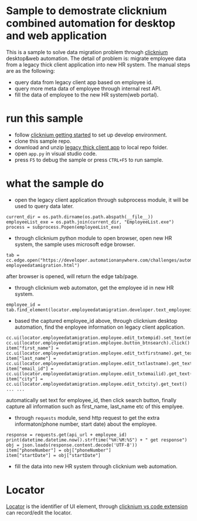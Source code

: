 # Sample to demostrate clicknium combined automation for desktop and web application

This is a sample to solve data migration problem through [clicknium]((https://www.clickcorp.com/?source=github)) desktop&web automation.
The detail of problem is: migrate employee data from a legacy thick client application into new HR system.
The manual steps are as the following:
- query data from legacy client app based on employee id.
- query more meta data of employee through internal rest API.
- fill the data of employee to the new HR system(web portal).


# run this sample
- follow [clicknium getting started](https://www.clickcorp.com/documents?source=github) to set up develop environment.
- clone this sample repo.
- download and unzip [legacy thick client app](https://github.com/AutomationAnywhere/Employee-Data-Migration/raw/master/EmployeeList.zip) to local repo folder.
- open `app.py` in visual studio code.
- press `F5` to debug the sample or press `CTRL+F5` to run sample.

# what the sample do
- open the legacy client application through subprocess module, it will be used to query data later.

```
current_dir = os.path.dirname(os.path.abspath(__file__))
employeeList_exe = os.path.join(current_dir, "EmployeeList.exe")
process = subprocess.Popen(employeeList_exe)
```

- through clicknium python module to open browser, open new HR system, the sample uses microsoft edge browser.
  
```
tab = cc.edge.open("https://developer.automationanywhere.com/challenges/automationanywherelabs-employeedatamigration.html")
```
after browser is opened, will return the edge tab/page.

- through clicknium web automaton, get the employee id in new HR system.

```
employee_id = tab.find_element(locator.employeedatamigration.developer.text_employeeid).get_text()
```

-  based the captured employee_id above, through clicknium desktop automation, find the enployee information on legacy client application.

```
cc.ui(locator.employeedatamigration.employee.edit_txtempid).set_text(employee_id)
cc.ui(locator.employeedatamigration.employee.button_btnsearch).click()
item["first_name"] = cc.ui(locator.employeedatamigration.employee.edit_txtfirstname).get_text()
item["last_name"] = cc.ui(locator.employeedatamigration.employee.edit_txtlastname).get_text()
item["email_id"] = cc.ui(locator.employeedatamigration.employee.edit_txtemailid).get_text()
item["city"] = cc.ui(locator.employeedatamigration.employee.edit_txtcity).get_text()
... ...
```

automatically set text for employee_id, then click search button, finally capture all information such as first_name, last_name etc of this emplyee.

- through `requests` module, send http request to get the extra informaton(phone number, start date) about the employee.

```
response = requests.get(api_url + employee_id)
print(datetime.datetime.now().strftime("%H:%M:%S") + " get response")
obj = json.loads(response.content.decode('UTF-8'))
item["phoneNumber"] = obj["phoneNumber"]
item["startDate"] = obj["startDate"]
```

- fill the data into new HR system through clicknium web automation.

# Locator
[Locator](https://www.clickcorp.com/documents#automation/locator) is the identifier of UI element, through [clicknium vs code extension](https://marketplace.visualstudio.com/items?itemName=ClickCorp.clicknium) can record/edit the locator.



